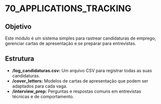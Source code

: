 # 70_APPLICATIONS_TRACKING

## Objetivo

Este módulo é um sistema simples para rastrear candidaturas de emprego, gerenciar cartas de apresentação e se preparar para entrevistas.

## Estrutura

*   **/log_candidaturas.csv:** Um arquivo CSV para registrar todas as suas candidaturas.
*   **/cover_letters:** Modelos de cartas de apresentação que podem ser adaptados para cada vaga.
*   **/interview_prep:** Perguntas e respostas comuns em entrevistas técnicas e de comportamento.
